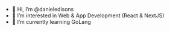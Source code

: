 - 👋 Hi, I’m @danieledisons
- 👀 I’m interested in Web & App Development (React & NextJS)
- 🌱 I’m currently learning GoLang

<!---
danieledisons/danieledisons is a ✨ special ✨ repository because its `README.md` (this file) appears on your GitHub profile.
You can click the Preview link to take a look at your changes.
--->
